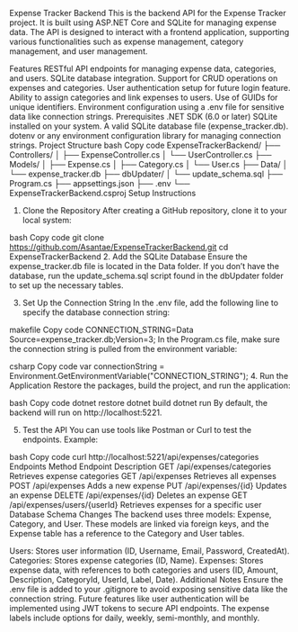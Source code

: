 Expense Tracker Backend
This is the backend API for the Expense Tracker project. It is built using ASP.NET Core and SQLite for managing expense data. The API is designed to interact with a frontend application, supporting various functionalities such as expense management, category management, and user management.

Features
RESTful API endpoints for managing expense data, categories, and users.
SQLite database integration.
Support for CRUD operations on expenses and categories.
User authentication setup for future login feature.
Ability to assign categories and link expenses to users.
Use of GUIDs for unique identifiers.
Environment configuration using a .env file for sensitive data like connection strings.
Prerequisites
.NET SDK (6.0 or later)
SQLite installed on your system.
A valid SQLite database file (expense_tracker.db).
dotenv or any environment configuration library for managing connection strings.
Project Structure
bash
Copy code
ExpenseTrackerBackend/
├── Controllers/
│   ├── ExpenseController.cs
│   └── UserController.cs
├── Models/
│   ├── Expense.cs
│   ├── Category.cs
│   └── User.cs
├── Data/
│   └── expense_tracker.db
├── dbUpdater/
│   └── update_schema.sql
├── Program.cs
├── appsettings.json
├── .env
└── ExpenseTrackerBackend.csproj
Setup Instructions
1. Clone the Repository
After creating a GitHub repository, clone it to your local system:

bash
Copy code
git clone https://github.com/Asantae/ExpenseTrackerBackend.git
cd ExpenseTrackerBackend
2. Add the SQLite Database
Ensure the expense_tracker.db file is located in the Data folder. If you don’t have the database, run the update_schema.sql script found in the dbUpdater folder to set up the necessary tables.

3. Set Up the Connection String
In the .env file, add the following line to specify the database connection string:

makefile
Copy code
CONNECTION_STRING=Data Source=expense_tracker.db;Version=3;
In the Program.cs file, make sure the connection string is pulled from the environment variable:

csharp
Copy code
var connectionString = Environment.GetEnvironmentVariable("CONNECTION_STRING");
4. Run the Application
Restore the packages, build the project, and run the application:

bash
Copy code
dotnet restore
dotnet build
dotnet run
By default, the backend will run on http://localhost:5221.

5. Test the API
You can use tools like Postman or Curl to test the endpoints. Example:

bash
Copy code
curl http://localhost:5221/api/expenses/categories
Endpoints
Method	Endpoint	Description
GET	/api/expenses/categories	Retrieves expense categories
GET	/api/expenses	Retrieves all expenses
POST	/api/expenses	Adds a new expense
PUT	/api/expenses/{id}	Updates an expense
DELETE	/api/expenses/{id}	Deletes an expense
GET	/api/expenses/users/{userId}	Retrieves expenses for a specific user
Database Schema Changes
The backend uses three models: Expense, Category, and User. These models are linked via foreign keys, and the Expense table has a reference to the Category and User tables.

Users: Stores user information (ID, Username, Email, Password, CreatedAt).
Categories: Stores expense categories (ID, Name).
Expenses: Stores expense data, with references to both categories and users (ID, Amount, Description, CategoryId, UserId, Label, Date).
Additional Notes
Ensure the .env file is added to your .gitignore to avoid exposing sensitive data like the connection string.
Future features like user authentication will be implemented using JWT tokens to secure API endpoints.
The expense labels include options for daily, weekly, semi-monthly, and monthly.